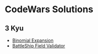 # CodeWars Solutions

## 3 Kyu

* [Binomial Expansion](3%Kyu/Binomial%Expansion)
* [BattleShip Field Validator](3%Kyu/BattleShip%Field)